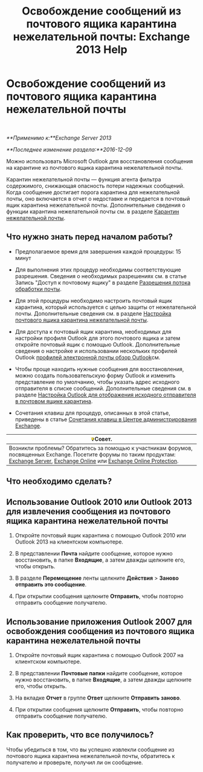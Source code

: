 ﻿---
title: 'Освобождение сообщений из почтового ящика карантина нежелательной почты: Exchange 2013 Help'
TOCTitle: Освобождение сообщений из почтового ящика карантина нежелательной почты
ms:assetid: 7a86bfde-f868-4689-bdec-5f01e52b510d
ms:mtpsurl: https://technet.microsoft.com/ru-ru/library/Aa998920(v=EXCHG.150)
ms:contentKeyID: 50488485
ms.date: 05/22/2018
mtps_version: v=EXCHG.150
ms.translationtype: MT
---

# Освобождение сообщений из почтового ящика карантина нежелательной почты

 

_**Применимо к:**Exchange Server 2013_

_**Последнее изменение раздела:**2016-12-09_

Можно использовать Microsoft Outlook для восстановления сообщения на карантине из почтового ящика карантина нежелательной почты.

Карантин нежелательной почты — функция агента фильтра содержимого, снижающая опасность потери надежных сообщений. Когда сообщение достигает порога карантина для нежелательной почты, оно включается в отчет о недоставке и передается в почтовый ящик карантина нежелательной почты. Дополнительные сведения о функции карантина нежелательной почты см. в разделе [Карантин нежелательной почты](spam-quarantine-exchange-2013-help.md).

## Что нужно знать перед началом работы?

  - Предполагаемое время для завершения каждой процедуры: 15 минут

  - Для выполнения этих процедур необходимы соответствующие разрешения. Сведения о необходимых разрешениях см. в статье Запись "Доступ к почтовому ящику" в разделе [Разрешения потока обработки почты](mail-flow-permissions-exchange-2013-help.md).

  - Для этой процедуры необходимо настроить почтовый ящик карантина, который используется с целью защиты от нежелательной почты. Дополнительные сведения см. в разделе [Настройка почтового ящика карантина нежелательной почты](configure-a-spam-quarantine-mailbox-exchange-2013-help.md).

  - Для доступа к почтовый ящик карантина, необходимых для настройки профиля Outlook для этого почтового ящика и затем откройте почтовый ящик с помощью Outlook. Дополнительные сведения о настройке и использовании нескольких профилей Outlook [профилей электронной почты обзор Outlook](https://go.microsoft.com/fwlink/p/?linkid=178975)см.

  - Чтобы проще находить нужные сообщения для восстановления, можно создать пользовательскую форму Outlook и изменить представление по умолчанию, чтобы указать адрес исходного отправителя в списке сообщений. Дополнительные сведения см. в разделе [Настройка Outlook для отображения исходного отправителя в почтовом ящике карантина](configure-outlook-to-show-the-original-sender-in-the-quarantine-mailbox-exchange-2013-help.md).

  - Сочетания клавиш для процедур, описанных в этой статье, приведены в статье [Сочетания клавиш в Центре администрирования Exchange](keyboard-shortcuts-in-the-exchange-admin-center-exchange-online-protection-help.md).

<table>
<thead>
<tr class="header">
<th><img src="images/Bb124558.tip(EXCHG.150).gif" title="Совет" alt="Совет" />Совет.</th>
</tr>
</thead>
<tbody>
<tr class="odd">
<td>Возникли проблемы? Обратитесь за помощью к участникам форумов, посвященных Exchange. Посетите форумы по таким продуктам: <a href="https://go.microsoft.com/fwlink/p/?linkid=60612">Exchange Server</a>, <a href="https://go.microsoft.com/fwlink/p/?linkid=267542">Exchange Online</a> или <a href="https://go.microsoft.com/fwlink/p/?linkid=285351">Exchange Online Protection</a>.</td>
</tr>
</tbody>
</table>


## Что необходимо сделать?

## Использование Outlook 2010 или Outlook 2013 для извлечения сообщения из почтового ящика карантина нежелательной почты

1.  Откройте почтовый ящик карантина с помощью Outlook 2010 или Outlook 2013 на клиентском компьютере.

2.  В представлении **Почта** найдите сообщение, которое нужно восстановить, в папке **Входящие**, а затем дважды щелкните его, чтобы открыть.

3.  В разделе **Перемещение** ленты щелкните **Действия** \> **Заново отправить это сообщение**.

4.  При открытии сообщения щелкните **Отправить**, чтобы повторно отправить сообщение получателю.

## Использование приложения Outlook 2007 для освобождения сообщения из почтового ящика карантина нежелательной почты

1.  Откройте почтовый ящик карантина с помощью Outlook 2007 на клиентском компьютере.

2.  В представлении **Почтовые папки** найдите сообщение, которое нужно восстановить, в папке **Входящие**, а затем дважды щелкните его, чтобы открыть.

3.  На вкладке **Отчет** в группе **Ответ** щелкните **Отправить заново**.

4.  При открытии сообщения щелкните **Отправить**, чтобы повторно отправить сообщение получателю.

## Как проверить, что все получилось?

Чтобы убедиться в том, что вы успешно извлекли сообщение из почтового ящика карантина нежелательной почты, обратитесь к получателю и проверьте, получил ли он сообщение.

